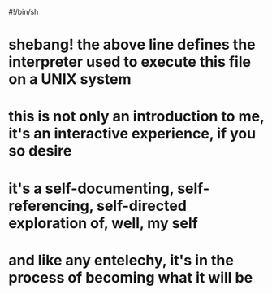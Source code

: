 #!/bin/sh
# shebang! the above line defines the interpreter used to execute this file on a UNIX system
# this is not only an introduction to me, it's an interactive experience, if you so desire
# it's a self-documenting, self-referencing, self-directed exploration of, well, my self
# and like any entelechy, it's in the process of becoming what it will be

<!---
jack-driscoll/jack-driscoll is a ✨ special ✨ repository because its `README.md` (this file) appears on your GitHub profile.
You can click the Preview link to take a look at your changes.
--->
